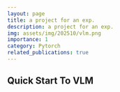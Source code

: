 ```yaml
---
layout: page
title: a project for an exp.
description: a project for an exp.
img: assets/img/202510/vlm.png
importance: 1
category: Pytorch
related_publications: true
---
```


## Quick Start To VLM

